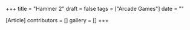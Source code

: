 +++
title = "Hammer 2"
draft = false
tags = ["Arcade Games"]
date = ""

[Article]
contributors = []
gallery = []
+++